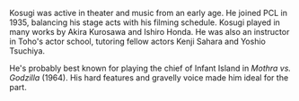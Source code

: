 <!-- Yoshio Kosugi -->

Kosugi was active in theater and music from an early age. He joined PCL in 1935, balancing his stage acts with his filming schedule. Kosugi played in many works by Akira Kurosawa and Ishiro Honda. He was also an instructor in Toho's actor school, tutoring fellow actors Kenji Sahara and Yoshio Tsuchiya.

He's probably best known for playing the chief of Infant Island in _Mothra vs. Godzilla_ (1964). His hard features and gravelly voice made him ideal for the part.